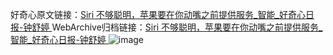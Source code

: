好奇心原文链接：[Siri 不够聪明，苹果要在你动嘴之前提供服务_智能_好奇心日报-钟舒婷 ](https://www.qdaily.com/articles/10143.html)
WebArchive归档链接：[Siri 不够聪明，苹果要在你动嘴之前提供服务_智能_好奇心日报-钟舒婷 ](http://web.archive.org/web/20190623155728/https://www.qdaily.com/articles/10143.html)
![image](http://ww3.sinaimg.cn/large/007d5XDply1g3vv771tlpj30u03el7wh)